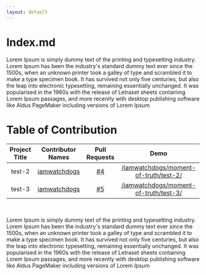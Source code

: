 ```yaml
---
layout: default
---
```


# Index.md 

Lorem Ipsum is simply dummy text of the printing and typesetting industry. Lorem Ipsum has been the industry's standard dummy text ever since the 1500s, when an unknown printer took a galley of type and scrambled it to make a type specimen book. It has survived not only five centuries, but also the leap into electronic typesetting, remaining essentially unchanged. It was popularised in the 1960s with the release of Letraset sheets containing Lorem Ipsum passages, and more recently with desktop publishing software like Aldus PageMaker including versions of Lorem Ipsum

# Table of Contribution

<div align="center">

<!-- TABLE BEGINS -->
| Project Title | Contributor Names | Pull Requests | Demo |
| :---: | :---: | :---: | :---: |
| test-2 | [iamwatchdogs](https://github.com/iamwatchdogs "goto iamwatchdogs profile") | [#4](https://github.com/iamwatchdogs/moment-of-truth/pull/4 "visit pr \#4") | [/iamwatchdogs/moment-of-truth/test-2/](test-2 "view the result of test-2") |
| test-3 | [iamwatchdogs](https://github.com/iamwatchdogs "goto iamwatchdogs profile") | [#5](https://github.com/iamwatchdogs/moment-of-truth/pull/5 "visit pr \#5") | [/iamwatchdogs/moment-of-truth/test-3/](test-3/index "view the result of test-3") |
<!-- TABLE ENDS -->

</div>
<br>

Lorem Ipsum is simply dummy text of the printing and typesetting industry. Lorem Ipsum has been the industry's standard dummy text ever since the 1500s, when an unknown printer took a galley of type and scrambled it to make a type specimen book. It has survived not only five centuries, but also the leap into electronic typesetting, remaining essentially unchanged. It was popularised in the 1960s with the release of Letraset sheets containing Lorem Ipsum passages, and more recently with desktop publishing software like Aldus PageMaker including versions of Lorem Ipsum
